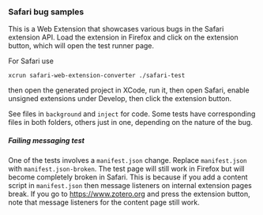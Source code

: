 ### Safari bug samples

This is a Web Extension that showcases various bugs
in the Safari extension API. Load the extension in Firefox and click
on the extension button, which will open the test runner page.
 
For Safari use
```
xcrun safari-web-extension-converter ./safari-test
```
then open the generated project in XCode, run it, then open Safari, enable
unsigned extensions under Develop, then click the extension button.

See files in `background` and `inject` for code. Some tests have
corresponding files in both folders, others just in one, depending
on the nature of the bug.

##### Failing messaging test

One of the tests involves a `manifest.json` change. Replace `manifest.json` with
`manifest.json-broken`. The test page will still work in Firefox but will
become completely broken in Safari. This is because if you add a content script
in `manifest.json` then message listeners on internal extension pages break.
If you go to https://www.zotero.org and press the extension button, note that
message listeners for the content page still work.